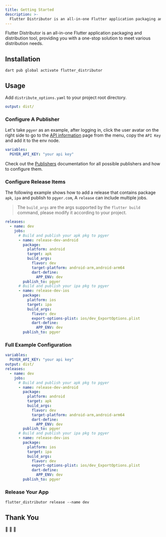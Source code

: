 ```yaml
---
title: Getting Started
description: >-
  Flutter Distributor is an all-in-one Flutter application packaging and distribution tool, providing you with a one-stop solution to meet various distribution needs.
---
```


Flutter Distributor is an all-in-one Flutter application packaging and distribution tool, providing you with a one-stop solution to meet various distribution needs.

## Installation

```
dart pub global activate flutter_distributor
```

## Usage

Add `distribute_options.yaml` to your project root directory.

```yaml
output: dist/
```

### Configure A Publisher

Let's take `pgyer` as an example, after logging in, click the user avatar on the right side to go to the [API information](https://www.pgyer.com/account/api) page from the menu, copy the `API Key` and add it to the env node.

```yaml
variables:
  PGYER_API_KEY: "your api key"
```

Check out the [Publishers](configuration/publishers/) documentation for all possible publishers and how to configure them.

### Configure Release Items

The following example shows how to add a release that contains package `apk`, `ipa` and publish to `pgyer.com`, A `release` can include multiple jobs.

> The `build_args` are the args supported by the `flutter build` command, please modify it according to your project.

```yaml
releases:
  - name: dev
    jobs:
      # Build and publish your apk pkg to pgyer
      - name: release-dev-android
        package:
          platform: android
          target: apk
          build_args:
            flavor: dev
            target-platform: android-arm,android-arm64
            dart-define:
              APP_ENV: dev
        publish_to: pgyer
      # Build and publish your ipa pkg to pgyer
      - name: release-dev-ios
        package:
          platform: ios
          target: ipa
          build_args:
            flavor: dev
            export-options-plist: ios/dev_ExportOptions.plist
            dart-define:
              APP_ENV: dev
        publish_to: pgyer
```

### Full Example Configuration

```yaml
variables:
  PGYER_API_KEY: "your api key"
output: dist/
releases:
  - name: dev
    jobs:
      # Build and publish your apk pkg to pgyer
      - name: release-dev-android
        package:
          platform: android
          target: apk
          build_args:
            flavor: dev
            target-platform: android-arm,android-arm64
            dart-define:
              APP_ENV: dev
        publish_to: pgyer
      # Build and publish your ipa pkg to pgyer
      - name: release-dev-ios
        package:
          platform: ios
          target: ipa
          build_args:
            flavor: dev
            export-options-plist: ios/dev_ExportOptions.plist
            dart-define:
              APP_ENV: dev
        publish_to: pgyer
```

### Release Your App

```
flutter_distributor release --name dev
```

## Thank You

🎉 🎉 🎉
